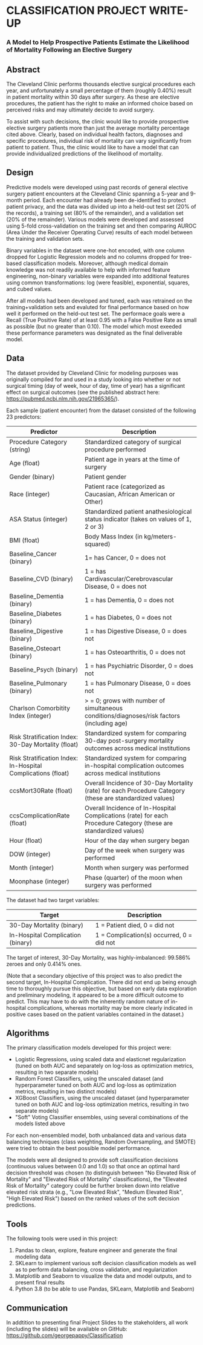 # CLASSIFICATION PROJECT WRITE-UP

### A Model to Help Prospective Patients Estimate the Likelihood of Mortality Following an Elective Surgery

## Abstract

The Cleveland Clinic performs thousands elective surgical procedures each year, and unfortunately a small percentage of them (roughly 0.40%) result in patient mortality within 30 days after surgery. As these are elective procedures, the patient has the right to make an informed choice based on perceived risks and may ultimately decide to avoid surgery.

To assist with such decisions, the clinic would like to provide prospective elective surgery patients more than just the average mortality percentage cited above. Clearly, based on individual health factors, diagnoses and specific procedures, individual risk of mortality can vary significantly from patient to patient. Thus, the clinic would like to have a model that can provide individualized predictions of the likelihood of mortality.

## Design

Predictive models were developed using past records of general elective surgery patient encounters at the Cleveland Clinic spanning a 5-year and 9-month period. Each encounter had already been de-identified to protect patient privacy, and the data was divided up into a held-out test set (20% of the records), a training set (80% of the remainder), and a validation set (20% of the remainder). Various models were developed and assessed using 5-fold cross-validation on the training set and then comparing AUROC (Area Under the Receiver Operating Curve) results of each model between the training and validation sets. 

Binary variables in the dataset were one-hot encoded, with one column dropped for Logistic Regression models and no columns dropped for tree-based classification models. Moreover, although medical domain knowledge was not readily available to help with informed feature engineering, non-binary variables were expanded into additional features using common transformations: log (were feasible), exponential, squares, and cubed values.

After all models had been developed and tuned, each was retrained on the training+validation sets and evaluted for final performance based on how well it performed on the held-out test set. The performace goals were a Recall (True Positive Rate) of at least 0.95 with a False Positive Rate as small as possible (but no greater than 0.10). The model which most exeeded these performance parameters was designated as the final deliverable model.

## Data

The dataset provided by Cleveland Clinic for modeling purposes was originally compiled for and used in a study looking into whether or not surgical timing (day of week, hour of day, time of year) has a significant effect on surgical outcomes (see the published abstract here: https://pubmed.ncbi.nlm.nih.gov/21965365/). 

Each sample (patient encounter) from the dataset consisted of the following 23 predictors: 

| Predictor                                                    | Description                                                  |
| ------------------------------------------------------------ | ------------------------------------------------------------ |
| Procedure Category (string)                                  | Standardized category of surgical procedure performed        |
| Age (float)                                                  | Patient age in years at the time of surgery                  |
| Gender (binary)                                              | Patient gender                                               |
| Race (integer)                                               | Patient race (categorized as Caucasian, African American or Other) |
| ASA Status (integer)                                         | Standardized patient anathesiological status indicator (takes on values of 1, 2 or 3) |
| BMI (float)                                                  | Body Mass Index (in kg/meters-squared)                       |
| Baseline_Cancer (binary)                                     | 1= has Cancer, 0 = does not                                  |
| Baseline_CVD (binary)                                        | 1 = has Cardivascular/Cerebrovascular Disease, 0 = does not  |
| Baseline_Dementia (binary)                                   | 1 = has Dementia, 0 = does not                               |
| Baseline_Diabetes (binary)                                   | 1 = has Diabetes, 0 = does not                               |
| Baseline_Digestive (binary)                                  | 1 = has Digestive Disease, 0 = does not                      |
| Baseline_Osteoart (binary)                                   | 1 = has Osteoarthritis, 0 = does not                         |
| Baseline_Psych (binary)                                      | 1 = has Psychiatric Disorder, 0 = does not                   |
| Baseline_Pulmonary (binary)                                  | 1 = has Pulmonary Disease, 0 = does not                      |
| Charlson Comorbitity Index (integer)                         | > = 0; grows with number of simultaneous conditions/diagnoses/risk factors (including age) |
| Risk Stratification Index: 30-Day Mortality (float)          | Standardized system for comparing 30-day post-surgery mortality outcomes across medical institutions |
| Risk Stratification Index: In-Hospital Complications (float) | Standardized system for comparing in-hospital complication outcomes across medical institutions |
| ccsMort30Rate (float)                                        | Overall Incidence of 30-Day Mortality (rate) for each Procedure Category (these are standardized values) |
| ccsComplicationRate (float)                                  | Overall Incidence of In-Hospital Complications (rate) for each Procedure Category (these are standardized values) |
| Hour (float)                                                 | Hour of the day when surgery began                           |
| DOW (integer)                                                | Day of the week when surgery was performed                   |
| Month (integer)                                              | Month when surgery was performed                             |
| Moonphase (integer)                                          | Phase (quarter) of the moon when surgery was performed       |



The dataset had two target variables:

| Target                            | Description                               |
| --------------------------------- | ----------------------------------------- |
| 30-Day Mortality (binary)         | 1 = Patient died, 0 = did not             |
| In-Hospital Complication (binary) | 1 = Complication(s) occurred, 0 = did not |



The target of interest, 30-Day Mortality, was highly-imbalanced: 99.586% zeroes and only 0.414% ones.

(Note that a secondary objective of this project was to also predict the second target, In-Hospital Complication. There did not end up being enough time to thoroughly pursue this objective, but based on early data exploration and preliminary modeling, it appeared to be a more difficult outcome to predict. This may have to do with the inherently random nature of in-hospital complications, whereas mortality may be more clearly indicated in positive cases based on the patient variables contained in the dataset.)

## Algorithms

The primary classification models developed for this project were: 

- Logistic Regressions, using scaled data and elasticnet regularization (tuned on both AUC and separately on log-loss as optimization metrics, resulting in two separate models)
- Random Forest Classifiers, using the unscaled dataset (and hyperparameter tuned on both AUC and log-loss as optimization metrics, resulting in two distinct models)
- XGBoost Classifiers, using the unscaled dataset (and hyperparameter tuned on both AUC and log-loss optimization metrics, resulting in two separate models)
- "Soft" Voting Classifier ensembles, using several combinations of the models listed above

For each non-ensembled model, both unbalanced data and various data balancing techniques (class weighting, Random Oversampling, and SMOTE) were tried to obtain the best possible model performance.

The models were all designed to provide soft classification decisions (continuous values between 0.0 and 1.0) so that once an optimal hard decision threshold was chosen (to distinguish between "No Elevated Risk of Mortality" and "Elevated Risk of Mortality" classifications), the "Elevated Risk of Mortality" category could be further broken down into relative elevated risk strata (e.g., "Low Elevated Risk", "Medium Elevated Risk", "High Elevated Risk") based on the ranked values of the soft decision predictions.

## Tools 

The following tools were used in this project:

1. Pandas to clean, explore, feature engineer and generate the final modeling data
2. SKLearn to implement various soft decision classification models as well as to perform data balancing, cross validation, and regularization
3. Matplotlib and Seaborn to visualize the data and model outputs, and to present final results
4. Python 3.8 (to be able to use Pandas, SKLearn, Matplotlib and Seaborn)

## Communication

In addtition to presenting final Project Slides to the stakeholders, all work (including the slides) will be available on GitHub: https://github.com/georgepappy/Classification

